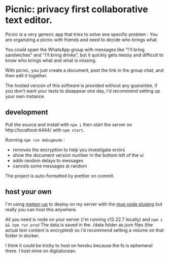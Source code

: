 # Picnic: privacy first collaborative text editor.

Picnic is a very generic app that tries to solve one specific problem :
You are organizing a picnic with friends and need to decide who brings
what.

You could spam the WhatsApp group with messages like "I'll bring
sandwiches" and "I'll bring drinks", but it quickly gets messy and
difficult to know who brings what and what is missing.

With picnic, you just create a document, post the link in the group
chat, and then edit it together.

The hosted version of this software is provided without any guarantee,
if you don't want your texts to disappear one day, I'd recommend setting
up your own instance.

## development

Pull the source and install with `npm i` then start the
server on http://localhost:4444/ with `npm start`.

Running `npm run debugmode` :

- removes the encryption to help you investigate errors
- show the document version number in the bottom left of the ui
- adds random delays to messages
- cancels some messages at random

The project is auto-formatted by prettier on commit.

## host your own

I'm using [meteor-up](http://meteor-up.com/) to deploy on my server with the [mup node pluging](https://github.com/zodern/mup-node)
but really you can host this anywhere.

All you need is node on your server (i'm running v12.22.7 locally) and `npm i && npm run prod`
The data is saved in the ./data folder as json files (the actual text content is encrypted) so i'd recommend setting a volume on
that folder in docker.

I think it could be tricky to host on heroku because the fs is ephemeral there. I host mine on digitalocean.
